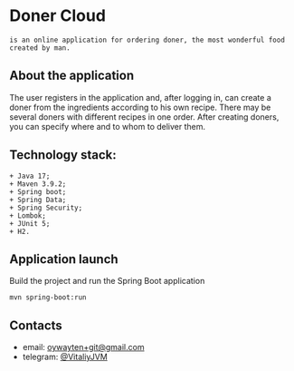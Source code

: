 # Doner Cloud 
`is an online application for ordering doner, the most wonderful food created by man.`

## About the application
The user registers in the application and, after logging in, can create a doner from the ingredients according to his own recipe.
There may be several doners with different recipes in one order. After creating doners, you can specify where and to whom to deliver them.

## Technology stack:
```text
+ Java 17;
+ Maven 3.9.2;
+ Spring boot;
+ Spring Data;
+ Spring Security;
+ Lombok;
+ JUnit 5;
+ H2. 
```

## Application launch
Build the project and run the Spring Boot application

```shell
mvn spring-boot:run
```

## Contacts
+ email: [oywayten+git@gmail.com](mailto:oywayten+git@gmail.com)
+ telegram: [@VitaliyJVM](https://t.me/VitaliyJVM/ "go to t.me/VitaliyJVM")
